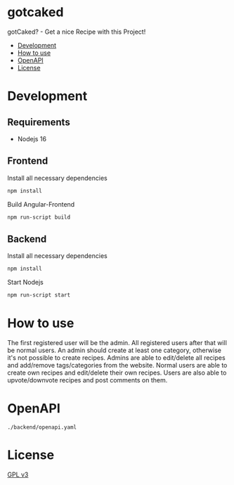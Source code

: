 # gotcaked

gotCaked? - Get a nice Recipe with this Project!

- [Development](#development)
- [How to use](#how-to-use)
- [OpenAPI](#openapi)
- [License](#license)

# Development

## Requirements

- Nodejs 16

## Frontend

Install all necessary dependencies

```bash
npm install
```

Build Angular-Frontend

```bash
npm run-script build
```

## Backend

Install all necessary dependencies

```bash
npm install
```

Start Nodejs

```bash
npm run-script start
```

# How to use

The first registered user will be the admin. All registered users after that will be normal users.
An admin should create at least one category, otherwise it's not possible to create recipes.
Admins are able to edit/delete all recipes and add/remove tags/categories from the website.
Normal users are able to create own recipes and edit/delete their own recipes.
Users are also able to upvote/downvote recipes and post comments on them.

# OpenAPI

`./backend/openapi.yaml`

# License

[GPL v3](https://www.gnu.org/licenses/gpl-3.0.en.html)
